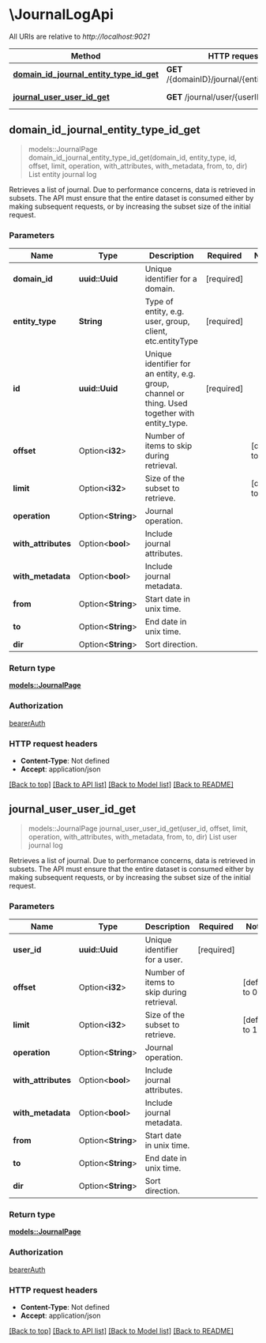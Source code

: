 # \JournalLogApi

All URIs are relative to *http://localhost:9021*

Method | HTTP request | Description
------------- | ------------- | -------------
[**domain_id_journal_entity_type_id_get**](JournalLogApi.md#domain_id_journal_entity_type_id_get) | **GET** /{domainID}/journal/{entityType}/{id} | List entity journal log
[**journal_user_user_id_get**](JournalLogApi.md#journal_user_user_id_get) | **GET** /journal/user/{userID} | List user journal log



## domain_id_journal_entity_type_id_get

> models::JournalPage domain_id_journal_entity_type_id_get(domain_id, entity_type, id, offset, limit, operation, with_attributes, with_metadata, from, to, dir)
List entity journal log

Retrieves a list of journal. Due to performance concerns, data is retrieved in subsets. The API must ensure that the entire dataset is consumed either by making subsequent requests, or by increasing the subset size of the initial request. 

### Parameters


Name | Type | Description  | Required | Notes
------------- | ------------- | ------------- | ------------- | -------------
**domain_id** | **uuid::Uuid** | Unique identifier for a domain. | [required] |
**entity_type** | **String** | Type of entity, e.g. user, group, client, etc.entityType | [required] |
**id** | **uuid::Uuid** | Unique identifier for an entity, e.g. group, channel or thing.  Used together with entity_type. | [required] |
**offset** | Option<**i32**> | Number of items to skip during retrieval. |  |[default to 0]
**limit** | Option<**i32**> | Size of the subset to retrieve. |  |[default to 10]
**operation** | Option<**String**> | Journal operation. |  |
**with_attributes** | Option<**bool**> | Include journal attributes. |  |
**with_metadata** | Option<**bool**> | Include journal metadata. |  |
**from** | Option<**String**> | Start date in unix time. |  |
**to** | Option<**String**> | End date in unix time. |  |
**dir** | Option<**String**> | Sort direction. |  |

### Return type

[**models::JournalPage**](JournalPage.md)

### Authorization

[bearerAuth](../README.md#bearerAuth)

### HTTP request headers

- **Content-Type**: Not defined
- **Accept**: application/json

[[Back to top]](#) [[Back to API list]](../README.md#documentation-for-api-endpoints) [[Back to Model list]](../README.md#documentation-for-models) [[Back to README]](../README.md)


## journal_user_user_id_get

> models::JournalPage journal_user_user_id_get(user_id, offset, limit, operation, with_attributes, with_metadata, from, to, dir)
List user journal log

Retrieves a list of journal. Due to performance concerns, data is retrieved in subsets. The API must ensure that the entire dataset is consumed either by making subsequent requests, or by increasing the subset size of the initial request. 

### Parameters


Name | Type | Description  | Required | Notes
------------- | ------------- | ------------- | ------------- | -------------
**user_id** | **uuid::Uuid** | Unique identifier for a user. | [required] |
**offset** | Option<**i32**> | Number of items to skip during retrieval. |  |[default to 0]
**limit** | Option<**i32**> | Size of the subset to retrieve. |  |[default to 10]
**operation** | Option<**String**> | Journal operation. |  |
**with_attributes** | Option<**bool**> | Include journal attributes. |  |
**with_metadata** | Option<**bool**> | Include journal metadata. |  |
**from** | Option<**String**> | Start date in unix time. |  |
**to** | Option<**String**> | End date in unix time. |  |
**dir** | Option<**String**> | Sort direction. |  |

### Return type

[**models::JournalPage**](JournalPage.md)

### Authorization

[bearerAuth](../README.md#bearerAuth)

### HTTP request headers

- **Content-Type**: Not defined
- **Accept**: application/json

[[Back to top]](#) [[Back to API list]](../README.md#documentation-for-api-endpoints) [[Back to Model list]](../README.md#documentation-for-models) [[Back to README]](../README.md)

